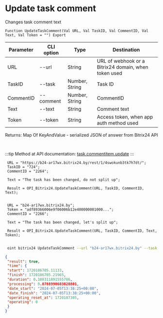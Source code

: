 ﻿---
sidebar_position: 4
---

# Update task comment
 Changes task comment text



`Function UpdateTaskComment(Val URL, Val TaskID, Val CommentID, Val Text, Val Token = "") Export`

 | Parameter | CLI option | Type | Destination |
 |-|-|-|-|
 | URL | --url | String | URL of webhook or a Bitrix24 domain, when token used |
 | TaskID | --task | Number, String | Task ID |
 | CommentID | --comment | Number, String | CommentID |
 | Text | --text | String | Comment text |
 | Token | --token | String | Access token, when app auth method used |

 
 Returns: Map Of KeyAndValue - serialized JSON of answer from Bitrix24 API

<br/>

:::tip
Method at API documentation: [task.commentitem.update](https://dev.1c-bitrix.ru/rest_help/tasks/task/commentitem/update.php)
:::
<br/>


```bsl title="Code example"
 URL = "https://b24-ar17wx.bitrix24.by/rest/1/4swokunb3tk7h7dt/";
 TaskID = "724";
 CommentID = "2264";
 
 Text = "The task has been changed, do not split up";
 
 Result = OPI_Bitrix24.UpdateTaskComment(URL, TaskID, CommentID, Text);
 
 
 URL = "b24-ar17wx.bitrix24.by";
 Token = "adf89366006e9f06006b12e400000001000...";
 CommentID = "2266";
 
 Text = "The task has been changed, let's split up";
 
 Result = OPI_Bitrix24.UpdateTaskComment(URL, TaskID, CommentID, Text, Token);
```
	


```sh title="CLI command example"
 
 oint bitrix24 UpdateTaskComment --url "b24-ar17wx.bitrix24.by" --task "504" --comment "1720" --text %text% --token "56898d66006e9f06006b12e400000001000..."

```

```json title="Result"
{
 "result": true,
 "time": {
 "start": 1720186705.11133,
 "finish": 1720186705.21965,
 "duration": 0.108311891555786,
 "processing": 0.0788998603820801,
 "date_start": "2024-07-05T13:38:25+00:00",
 "date_finish": "2024-07-05T13:38:25+00:00",
 "operating_reset_at": 1720187305,
 "operating": 0
 }
}
```

